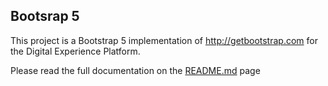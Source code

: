 ## Bootsrap 5

This project is a Bootstrap 5 implementation of http://getbootstrap.com for the Digital Experience Platform.

Please read the full documentation on the [README.md](readme.md)  page
